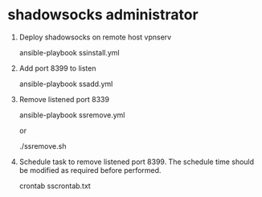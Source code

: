 # shadowsocks administrator

1. Deploy shadowsocks on remote host vpnserv

   ansible-playbook ssinstall.yml

2. Add port 8399 to listen

   ansible-playbook ssadd.yml

3. Remove listened port 8339

   ansible-playbook ssremove.yml
   
   or
   
   ./ssremove.sh
   
4. Schedule task to remove listened port 8399. The schedule
   time should be modified as required before performed.
   
   crontab sscrontab.txt
